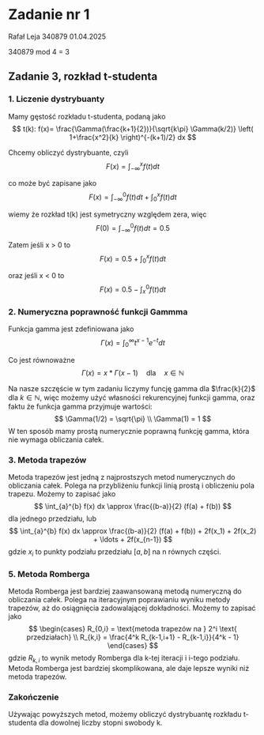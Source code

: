 # Zadanie nr 1
Rafał Leja 340879 01.04.2025

340879 mod 4 = 3

## Zadanie 3, rozkład t-studenta

### 1. Liczenie dystrybuanty

Mamy gęstość rozkładu t-studenta, podaną jako
$$
t(k): f(x)= \frac{\Gamma(\frac{k+1}{2})}{\sqrt{k\pi} \Gamma(k/2)} \left( 1+\frac{x^2}{k} \right)^{-(k+1)/2} dx
$$

Chcemy obliczyć dystrybuante, czyli
$$
F(x) = \int_{-\infty}^{x} f(t) dt
$$

co może być zapisane jako
$$
F(x) = \int_{-\infty}^{0} f(t) dt + \int_{0}^{x} f(t) dt
$$

wiemy że rozkład t(k) jest symetryczny względem zera, więc
$$
F(0) = \int_{-\infty}^{0} f(t) dt = 0.5
$$

Zatem jeśli x > 0 to
$$
F(x) = 0.5 + \int_{0}^{x} f(t) dt
$$

oraz jeśli x < 0 to
$$
F(x) = 0.5 - \int_{x}^{0} f(t) dt
$$

### 2. Numeryczna poprawność funkcji Gammma


Funkcja gamma jest zdefiniowana jako
$$
\Gamma(x) = \int_{0}^{\infty} t^{x-1} e^{-t} dt
$$

Co jest równoważne
$$
\Gamma(x) = x * \Gamma(x-1)\quad  \text{dla} \quad  x \in \mathbb{N}
$$

Na nasze szczęście w tym zadaniu liczymy funcję gamma dla $\frac{k}{2}$ dla $k \in \mathbb{N}$, więc możemy użyć własności rekurencyjnej funkcji gamma, oraz faktu że funkcja gamma przyjmuje wartości:
$$
\Gamma(1/2) = \sqrt{\pi} \\
\Gamma(1) = 1
$$
W ten sposób mamy prostą numerycznie poprawną funkcję gamma, która nie wymaga obliczania całek.

### 3. Metoda trapezów

Metoda trapezów jest jedną z najprostszych metod numerycznych do obliczania całek. Polega na przybliżeniu funkcji linią prostą i obliczeniu pola trapezu. Możemy to zapisać jako
$$
\int_{a}^{b} f(x) dx \approx \frac{(b-a)}{2} (f(a) + f(b))
$$
dla jednego przedziału, lub
$$
\int_{a}^{b} f(x) dx \approx \frac{(b-a)}{2} (f(a) + f(b)) + 2f(x_1) + 2f(x_2) + \ldots + 2f(x_{n-1})
$$
gdzie $x_i$ to punkty podziału przedziału $[a,b]$ na n równych części.

### 5. Metoda Romberga
Metoda Romberga jest bardziej zaawansowaną metodą numeryczną do obliczania całek. Polega na iteracyjnym poprawianiu wyniku metody trapezów, aż do osiągnięcia zadowalającej dokładności. Możemy to zapisać jako
$$
\begin{cases}
R_{0,i} = \text{metoda trapezów na } 2^i \text{ przedziałach} \\
R_{k,i} = \frac{4^k R_{k-1,i+1} - R_{k-1,i}}{4^k - 1}
\end{cases}
$$
gdzie $R_{k,i}$ to wynik metody Romberga dla k-tej iteracji i i-tego podziału. Metoda Romberga jest bardziej skomplikowana, ale daje lepsze wyniki niż metoda trapezów.

### Zakończenie

Używając powyższych metod, możemy obliczyć dystrybuantę rozkładu t-studenta dla dowolnej liczby stopni swobody k.
